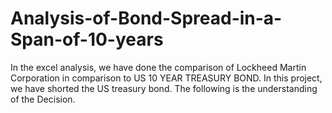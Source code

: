 # Analysis-of-Bond-Spread-in-a-Span-of-10-years
In the excel analysis, we have done the comparison of Lockheed Martin Corporation in comparison to US 10 YEAR TREASURY BOND. In this project, we have shorted the US treasury bond. The following is the understanding of the Decision.
